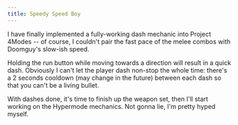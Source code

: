 ```yaml
---
title: Speedy Speed Boy
---
```

I have finally implemented a fully-working dash mechanic into Project 4Modes -- of course, I couldn't pair the fast pace of the melee combos with Doomguy's slow-ish speed.

Holding the run button while moving towards a direction will result in a quick dash. Obviously I can't let the player dash non-stop the whole time: there's a 2 seconds cooldown (may change in the future) between each dash so that you can't be a living bullet.

With dashes done, it's time to finish up the weapon set, then I'll start working on the Hypermode mechanics. Not gonna lie, I'm pretty hyped myself.

